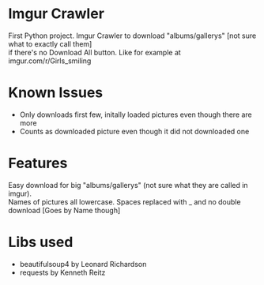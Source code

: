 Imgur Crawler
============

First Python project. Imgur Crawler to download "albums/gallerys" [not sure what to exactly call them]  
if there's no Download All button. Like for example at imgur.com/r/Girls_smiling

Known Issues
============

* Only downloads first few, initally loaded pictures even though there are more
* Counts as downloaded picture even though it did not downloaded one

Features
=========

Easy download for big "albums/gallerys" (not sure what they are called in imgur).  
Names of pictures all lowercase. Spaces replaced with _ and no double download [Goes by Name though]

Libs used
==========

* beautifulsoup4 by Leonard Richardson
* requests by Kenneth Reitz
